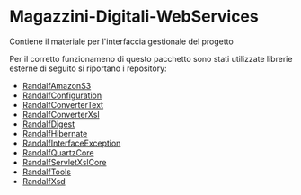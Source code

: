 Magazzini-Digitali-WebServices
=========================

Contiene il materiale per l'interfaccia gestionale del progetto

Per il corretto funzionameno di questo pacchetto sono stati utilizzate librerie esterne di seguito si riportano i repository:

* [RandalfAmazonS3](https://github.com/RandalfMx/RandalfProtocol/tree/master/RandalfAmazonS3)
* [RandalfConfiguration](https://github.com/RandalfMx/RandalfConfiguration)
* [RandalfConverterText](https://github.com/RandalfMx/RandalfConverter/tree/master/RandalfConverterText)
* [RandalfConverterXsl](https://github.com/RandalfMx/RandalfConverter/tree/master/RandalfConverterXsl)
* [RandalfDigest](https://github.com/RandalfMx/RandalfDigest)
* [RandalfHibernate](https://github.com/RandalfMx/RandalfProtocol/tree/master/RandalfHibernate)
* [RandalfInterfaceException](https://github.com/RandalfMx/RandalfInterfaceException)
* [RandalfQuartzCore](https://github.com/RandalfMx/RandalfProtocol/tree/master/RandalfQuartzCore)
* [RandalfServletXslCore](https://github.com/RandalfMx/RandalfServletXslCore)
* [RandalfTools](https://github.com/RandalfMx/RandalfTools)
* [RandalfXsd](https://github.com/RandalfMx/RandalfXsd)
